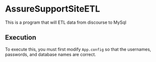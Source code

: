 # AssureSupportSiteETL
This is a program that will ETL data from discourse to MySql

## Execution
To execute this, you must first modify `App.config` so that the usernames, passwords, and database names are correct.